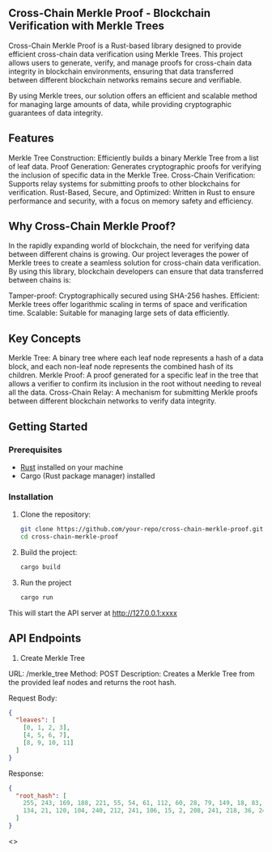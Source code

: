 ## Cross-Chain Merkle Proof - Blockchain Verification with Merkle Trees

Cross-Chain Merkle Proof is a Rust-based library designed to provide efficient cross-chain data verification using Merkle Trees. This project allows users to generate, verify, and manage proofs for cross-chain data integrity in blockchain environments, ensuring that data transferred between different blockchain networks remains secure and verifiable.

By using Merkle trees, our solution offers an efficient and scalable method for managing large amounts of data, while providing cryptographic guarantees of data integrity.

## Features

Merkle Tree Construction: Efficiently builds a binary Merkle Tree from a list of leaf data.
Proof Generation: Generates cryptographic proofs for verifying the inclusion of specific data in the Merkle Tree.
Cross-Chain Verification: Supports relay systems for submitting proofs to other blockchains for verification.
Rust-Based, Secure, and Optimized: Written in Rust to ensure performance and security, with a focus on memory safety and efficiency.

## Why Cross-Chain Merkle Proof?

In the rapidly expanding world of blockchain, the need for verifying data between different chains is growing. Our project leverages the power of Merkle trees to create a seamless solution for cross-chain data verification. By using this library, blockchain developers can ensure that data transferred between chains is:

Tamper-proof: Cryptographically secured using SHA-256 hashes.
Efficient: Merkle trees offer logarithmic scaling in terms of space and verification time.
Scalable: Suitable for managing large sets of data efficiently.

## Key Concepts

Merkle Tree: A binary tree where each leaf node represents a hash of a data block, and each non-leaf node represents the combined hash of its children.
Merkle Proof: A proof generated for a specific leaf in the tree that allows a verifier to confirm its inclusion in the root without needing to reveal all the data.
Cross-Chain Relay: A mechanism for submitting Merkle proofs between different blockchain networks to verify data integrity.


## Getting Started

### Prerequisites
- [Rust](https://www.rust-lang.org/) installed on your machine
- Cargo (Rust package manager) installed

### Installation
1. Clone the repository:
   ```bash
   git clone https://github.com/your-repo/cross-chain-merkle-proof.git
   cd cross-chain-merkle-proof
    ```
2. Build the project:

    ```bash
    cargo build
    ```

3. Run the project

    ```bash
    cargo run
    ```

This will start the API server at http://127.0.0.1:xxxx


## API Endpoints

1. Create Merkle Tree

URL: /merkle_tree
Method: POST
Description: Creates a Merkle Tree from the provided leaf nodes and returns the root hash.

Request Body:
```json
{
  "leaves": [
    [0, 1, 2, 3],
    [4, 5, 6, 7],
    [8, 9, 10, 11]
  ]
}
```

Response:
```json
{
  "root_hash": [
    255, 243, 169, 188, 221, 55, 54, 61, 112, 60, 28, 79, 149, 18, 83, 54,
    134, 21, 120, 104, 240, 212, 241, 106, 15, 2, 208, 241, 218, 36, 249, 162
  ]
}
```

<<C>>





